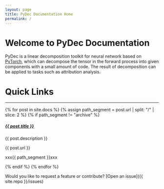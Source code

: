 ```yaml
---
layout: page
title: PyDec Documentation Home
permalink: /
---
```


# Welcome to PyDec Documentation

PyDec is a linear decomposition toolkit for neural network based on [PyTorch](https://pytorch.org/), which can decompose the tensor in the forward process into given components with a small amount of code. The result of decomposition can be applied to tasks such as attribution analysis.

# Quick Links

<div class="section-index">
    <hr class="panel-line">
    {% for post in site.docs  %}
    {% assign path_segment = post.url | split: "/" | slice: 2 %}
    {% if path_segment != "archive" %}
    <div class="entry">
    <h5><a href="{{ post.url | prepend: site.baseurl }}">{{ post.title }}</a></h5>
    <p>{{ post.description }}</p>
    <p>{{ post.url }}</p>
    <p>xxx{{ path_segment }}xxx</p>
    </div>
    {% endif %}
    {% endfor %}
</div>


Would you like to request a feature or contribute?
[Open an issue]({{ site.repo }}/issues)
